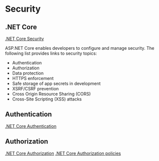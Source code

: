 # Security 

## .NET Core

[.NET Core Security](https://learn.microsoft.com/en-us/aspnet/core/security/?view=aspnetcore-6.0)

ASP.NET Core enables developers to configure and manage security. The following list provides links to security topics:

- Authentication
- Authorization
- Data protection
- HTTPS enforcement
- Safe storage of app secrets in development
- XSRF/CSRF prevention
- Cross Origin Resource Sharing (CORS)
- Cross-Site Scripting (XSS) attacks

## Authentication

[.NET Core Authentication](https://learn.microsoft.com/en-us/aspnet/core/security/authentication/?view=aspnetcore-6.0)

## Authorization

[.NET Core Authorization](https://learn.microsoft.com/en-us/aspnet/core/security/authorization/introduction?view=aspnetcore-6.0)
[.NET Core Authorization policies](https://learn.microsoft.com/en-us/aspnet/core/security/authorization/policies?view=aspnetcore-6.0)
